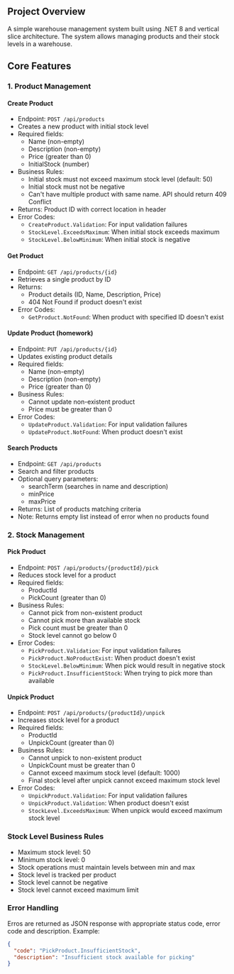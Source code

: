 ## Project Overview

A simple warehouse management system built using .NET 8 and vertical slice architecture. The system allows managing products and their stock levels in a warehouse.

## Core Features

### 1. Product Management

#### Create Product

- Endpoint: `POST /api/products`
- Creates a new product with initial stock level
- Required fields:
  - Name (non-empty)
  - Description (non-empty)
  - Price (greater than 0)
  - InitialStock (number)
- Business Rules:
  - Initial stock must not exceed maximum stock level (default: 50)
  - Initial stock must not be negative
  - Can't have multiple product with same name. API should return 409 Conflict
- Returns: Product ID with correct location in header
- Error Codes:
  - `CreateProduct.Validation`: For input validation failures
  - `StockLevel.ExceedsMaximum`: When initial stock exceeds maximum
  - `StockLevel.BelowMinimum`: When initial stock is negative

#### Get Product

- Endpoint: `GET /api/products/{id}`
- Retrieves a single product by ID
- Returns:
  - Product details (ID, Name, Description, Price)
  - 404 Not Found if product doesn't exist
- Error Codes:
  - `GetProduct.NotFound`: When product with specified ID doesn't exist

#### Update Product (homework)

- Endpoint: `PUT /api/products/{id}`
- Updates existing product details
- Required fields:
  - Name (non-empty)
  - Description (non-empty)
  - Price (greater than 0)
- Business Rules:
  - Cannot update non-existent product
  - Price must be greater than 0
- Error Codes:
  - `UpdateProduct.Validation`: For input validation failures
  - `UpdateProduct.NotFound`: When product doesn't exist

#### Search Products

- Endpoint: `GET /api/products`
- Search and filter products
- Optional query parameters:
  - searchTerm (searches in name and description)
  - minPrice
  - maxPrice
- Returns: List of products matching criteria
- Note: Returns empty list instead of error when no products found

### 2. Stock Management

#### Pick Product

- Endpoint: `POST /api/products/{productId}/pick`
- Reduces stock level for a product
- Required fields:
  - ProductId
  - PickCount (greater than 0)
- Business Rules:
  - Cannot pick from non-existent product
  - Cannot pick more than available stock
  - Pick count must be greater than 0
  - Stock level cannot go below 0
- Error Codes:
  - `PickProduct.Validation`: For input validation failures
  - `PickProduct.NoProductExist`: When product doesn't exist
  - `StockLevel.BelowMinimum`: When pick would result in negative stock
  - `PickProduct.InsufficientStock`: When trying to pick more than available

#### Unpick Product

- Endpoint: `POST /api/products/{productId}/unpick`
- Increases stock level for a product
- Required fields:
  - ProductId
  - UnpickCount (greater than 0)
- Business Rules:
  - Cannot unpick to non-existent product
  - UnpickCount must be greater than 0
  - Cannot exceed maximum stock level (default: 1000)
  - Final stock level after unpick cannot exceed maximum stock level
- Error Codes:
  - `UnpickProduct.Validation`: For input validation failures
  - `UnpickProduct.Validation`: When product doesn't exist
  - `StockLevel.ExceedsMaximum`: When unpick would exceed maximum stock level

### Stock Level Business Rules

- Maximum stock level: 50
- Minimum stock level: 0
- Stock operations must maintain levels between min and max
- Stock level is tracked per product
- Stock level cannot be negative
- Stock level cannot exceed maximum limit

### Error Handling

Erros are returned as JSON response with appropriate status code, error code and description. Example:

```json
{
  "code": "PickProduct.InsufficientStock",
  "description": "Insufficient stock available for picking"
}
```